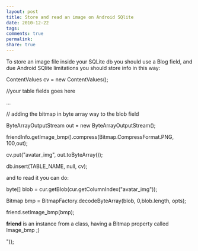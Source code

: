 ```yaml
---
layout: post
title: Store and read an image on Android SQlite
date: 2010-12-22
tags: 
comments: true
permalink:
share: true
---
```


To store an image file inside your SQLite db you should use a Blog field, and due Android SQlite limitations you should store info in this way:

ContentValues cv = new ContentValues();

//your table fields goes here

...

// adding the bitmap in byte array way to the blob field

ByteArrayOutputStream out = new ByteArrayOutputStream();

friendInfo.getImage_bmp().compress(Bitmap.CompressFormat.PNG, 100,out);

cv.put("avatar_img", out.toByteArray());

db.insert(TABLE_NAME, null, cv);




and to read it you can do:

byte[] blob = cur.getBlob(cur.getColumnIndex("avatar_img"));

Bitmap bmp = BitmapFactory.decodeByteArray(blob, 0,blob.length, opts);

friend.setImage_bmp(bmp);




**friend** is an instance from a class, having a Bitmap property called Image_bmp ;)




"));